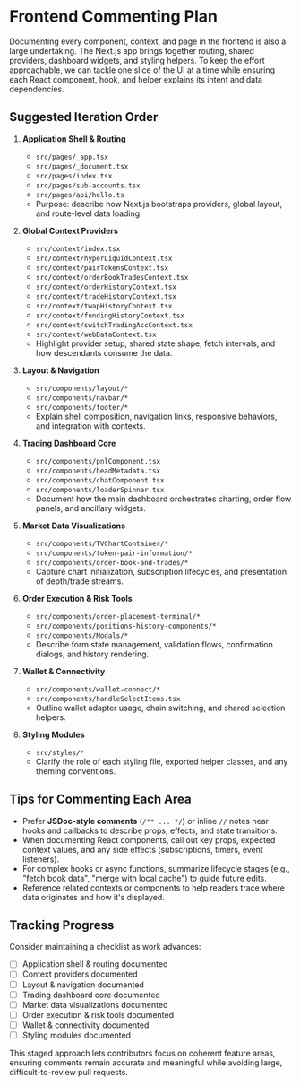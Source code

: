 # Frontend Commenting Plan

Documenting every component, context, and page in the frontend is also a large undertaking. The Next.js app brings together routing, shared providers, dashboard widgets, and styling helpers. To keep the effort approachable, we can tackle one slice of the UI at a time while ensuring each React component, hook, and helper explains its intent and data dependencies.

## Suggested Iteration Order

1. **Application Shell & Routing**
   - `src/pages/_app.tsx`
   - `src/pages/_document.tsx`
   - `src/pages/index.tsx`
   - `src/pages/sub-accounts.tsx`
   - `src/pages/api/hello.ts`
   - Purpose: describe how Next.js bootstraps providers, global layout, and route-level data loading.

2. **Global Context Providers**
   - `src/context/index.tsx`
   - `src/context/hyperLiquidContext.tsx`
   - `src/context/pairTokensContext.tsx`
   - `src/context/orderBookTradesContext.tsx`
   - `src/context/orderHistoryContext.tsx`
   - `src/context/tradeHistoryContext.tsx`
   - `src/context/twapHistoryContext.tsx`
   - `src/context/fundingHistoryContext.tsx`
   - `src/context/switchTradingAccContext.tsx`
   - `src/context/webDataContext.tsx`
   - Highlight provider setup, shared state shape, fetch intervals, and how descendants consume the data.

3. **Layout & Navigation**
   - `src/components/layout/*`
   - `src/components/navbar/*`
   - `src/components/footer/*`
   - Explain shell composition, navigation links, responsive behaviors, and integration with contexts.

4. **Trading Dashboard Core**
   - `src/components/pnlComponent.tsx`
   - `src/components/headMetadata.tsx`
   - `src/components/chatComponent.tsx`
   - `src/components/loaderSpinner.tsx`
   - Document how the main dashboard orchestrates charting, order flow panels, and ancillary widgets.

5. **Market Data Visualizations**
   - `src/components/TVChartContainer/*`
   - `src/components/token-pair-information/*`
   - `src/components/order-book-and-trades/*`
   - Capture chart initialization, subscription lifecycles, and presentation of depth/trade streams.

6. **Order Execution & Risk Tools**
   - `src/components/order-placement-terminal/*`
   - `src/components/positions-history-components/*`
   - `src/components/Modals/*`
   - Describe form state management, validation flows, confirmation dialogs, and history rendering.

7. **Wallet & Connectivity**
   - `src/components/wallet-connect/*`
   - `src/components/handleSelectItems.tsx`
   - Outline wallet adapter usage, chain switching, and shared selection helpers.

8. **Styling Modules**
   - `src/styles/*`
   - Clarify the role of each styling file, exported helper classes, and any theming conventions.

## Tips for Commenting Each Area

- Prefer **JSDoc-style comments** (`/** ... */`) or inline `//` notes near hooks and callbacks to describe props, effects, and state transitions.
- When documenting React components, call out key props, expected context values, and any side effects (subscriptions, timers, event listeners).
- For complex hooks or async functions, summarize lifecycle stages (e.g., "fetch book data", "merge with local cache") to guide future edits.
- Reference related contexts or components to help readers trace where data originates and how it's displayed.

## Tracking Progress

Consider maintaining a checklist as work advances:

- [ ] Application shell & routing documented
- [ ] Context providers documented
- [ ] Layout & navigation documented
- [ ] Trading dashboard core documented
- [ ] Market data visualizations documented
- [ ] Order execution & risk tools documented
- [ ] Wallet & connectivity documented
- [ ] Styling modules documented

This staged approach lets contributors focus on coherent feature areas, ensuring comments remain accurate and meaningful while avoiding large, difficult-to-review pull requests.

